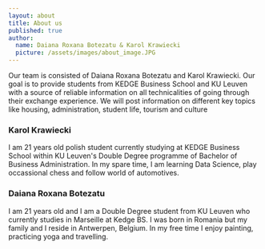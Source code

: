 ```yaml
---
layout: about
title: About us
published: true
author:
  name: Daiana Roxana Botezatu & Karol Krawiecki
  picture: /assets/images/about_image.JPG
---
```

Our team is consisted of Daiana Roxana Botezatu and Karol Krawiecki. Our goal is to provide students from KEDGE Business School and KU Leuven with a source of reliable information on all technicalities of going through their exchange experience. We will post information on different key topics like housing, administration, student life, tourism and culture

### Karol Krawiecki

I am 21 years old polish student currently studying at KEDGE Business School within KU Leuven's Double Degree programme of Bachelor of Business Administration. In my spare time, I am learning Data Science, play occassional chess and follow world of automotives.

### Daiana Roxana Botezatu

I am 21 years old and I am a Double Degree student from KU Leuven who currently studies in Marseille at Kedge BS. I was born in Romania but my family and I reside in Antwerpen, Belgium. In my free time I enjoy painting, practicing yoga and travelling.